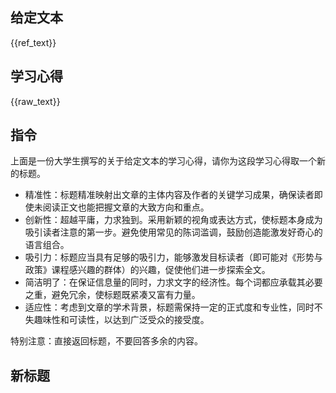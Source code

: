 ## 给定文本
{{ref_text}}

## 学习心得
{{raw_text}}

## 指令
上面是一份大学生撰写的关于给定文本的学习心得，请你为这段学习心得取一个新的标题。
- 精准性：标题精准映射出文章的主体内容及作者的关键学习成果，确保读者即使未阅读正文也能把握文章的大致方向和重点。
- 创新性：超越平庸，力求独到。采用新颖的视角或表达方式，使标题本身成为吸引读者注意的第一步。避免使用常见的陈词滥调，鼓励创造能激发好奇心的语言组合。
- 吸引力：标题应当具有足够的吸引力，能够激发目标读者（即可能对《形势与政策》课程感兴趣的群体）的兴趣，促使他们进一步探索全文。
- 简洁明了：在保证信息量的同时，力求文字的经济性。每个词都应承载其必要之重，避免冗余，使标题既紧凑又富有力量。
- 适应性：考虑到文章的学术背景，标题需保持一定的正式度和专业性，同时不失趣味性和可读性，以达到广泛受众的接受度。

特别注意：直接返回标题，不要回答多余的内容。

## 新标题
